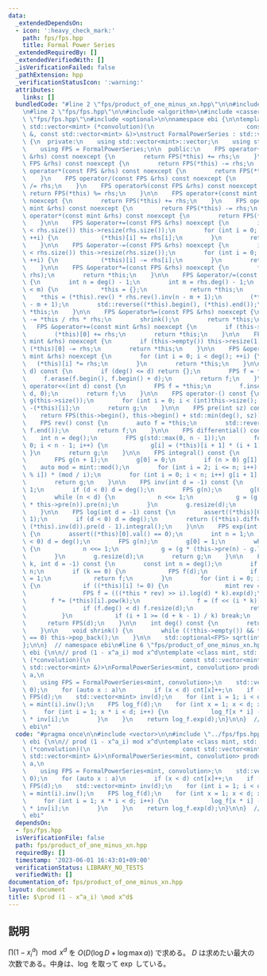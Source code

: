```yaml
---
data:
  _extendedDependsOn:
  - icon: ':heavy_check_mark:'
    path: fps/fps.hpp
    title: Formal Power Series
  _extendedRequiredBy: []
  _extendedVerifiedWith: []
  _isVerificationFailed: false
  _pathExtension: hpp
  _verificationStatusIcon: ':warning:'
  attributes:
    links: []
  bundledCode: "#line 2 \"fps/product_of_one_minus_xn.hpp\"\n\n#include <vector>\n\
    \n#line 2 \"fps/fps.hpp\"\n\n#include <algorithm>\n#include <cassert>\n#line 6\
    \ \"fps/fps.hpp\"\n#include <optional>\n\nnamespace ebi {\n\ntemplate <class mint,\
    \ std::vector<mint> (*convolution)(\n                          const std::vector<mint>\
    \ &, const std::vector<mint> &)>\nstruct FormalPowerSeries : std::vector<mint>\
    \ {\n  private:\n    using std::vector<mint>::vector;\n    using std::vector<mint>::vector::operator=;\n\
    \    using FPS = FormalPowerSeries;\n\n  public:\n    FPS operator+(const FPS\
    \ &rhs) const noexcept {\n        return FPS(*this) += rhs;\n    }\n    FPS operator-(const\
    \ FPS &rhs) const noexcept {\n        return FPS(*this) -= rhs;\n    }\n    FPS\
    \ operator*(const FPS &rhs) const noexcept {\n        return FPS(*this) *= rhs;\n\
    \    }\n    FPS operator/(const FPS &rhs) const noexcept {\n        return FPS(*this)\
    \ /= rhs;\n    }\n    FPS operator%(const FPS &rhs) const noexcept {\n       \
    \ return FPS(*this) %= rhs;\n    }\n\n    FPS operator+(const mint &rhs) const\
    \ noexcept {\n        return FPS(*this) += rhs;\n    }\n    FPS operator-(const\
    \ mint &rhs) const noexcept {\n        return FPS(*this) -= rhs;\n    }\n    FPS\
    \ operator*(const mint &rhs) const noexcept {\n        return FPS(*this) *= rhs;\n\
    \    }\n\n    FPS &operator+=(const FPS &rhs) noexcept {\n        if (this->size()\
    \ < rhs.size()) this->resize(rhs.size());\n        for (int i = 0; i < (int)rhs.size();\
    \ ++i) {\n            (*this)[i] += rhs[i];\n        }\n        return *this;\n\
    \    }\n\n    FPS &operator-=(const FPS &rhs) noexcept {\n        if (this->size()\
    \ < rhs.size()) this->resize(rhs.size());\n        for (int i = 0; i < (int)rhs.size();\
    \ ++i) {\n            (*this)[i] -= rhs[i];\n        }\n        return *this;\n\
    \    }\n\n    FPS &operator*=(const FPS &rhs) noexcept {\n        *this = convolution(*this,\
    \ rhs);\n        return *this;\n    }\n\n    FPS &operator/=(const FPS &rhs) noexcept\
    \ {\n        int n = deg() - 1;\n        int m = rhs.deg() - 1;\n        if (n\
    \ < m) {\n            *this = {};\n            return *this;\n        }\n    \
    \    *this = (*this).rev() * rhs.rev().inv(n - m + 1);\n        (*this).resize(n\
    \ - m + 1);\n        std::reverse((*this).begin(), (*this).end());\n        return\
    \ *this;\n    }\n\n    FPS &operator%=(const FPS &rhs) noexcept {\n        *this\
    \ -= *this / rhs * rhs;\n        shrink();\n        return *this;\n    }\n\n \
    \   FPS &operator+=(const mint &rhs) noexcept {\n        if (this->empty()) this->resize(1);\n\
    \        (*this)[0] += rhs;\n        return *this;\n    }\n\n    FPS &operator-=(const\
    \ mint &rhs) noexcept {\n        if (this->empty()) this->resize(1);\n       \
    \ (*this)[0] -= rhs;\n        return *this;\n    }\n\n    FPS &operator*=(const\
    \ mint &rhs) noexcept {\n        for (int i = 0; i < deg(); ++i) {\n         \
    \   (*this)[i] *= rhs;\n        }\n        return *this;\n    }\n\n    FPS operator>>(int\
    \ d) const {\n        if (deg() <= d) return {};\n        FPS f = *this;\n   \
    \     f.erase(f.begin(), f.begin() + d);\n        return f;\n    }\n\n    FPS\
    \ operator<<(int d) const {\n        FPS f = *this;\n        f.insert(f.begin(),\
    \ d, 0);\n        return f;\n    }\n\n    FPS operator-() const {\n        FPS\
    \ g(this->size());\n        for (int i = 0; i < (int)this->size(); i++) g[i] =\
    \ -(*this)[i];\n        return g;\n    }\n\n    FPS pre(int sz) const {\n    \
    \    return FPS(this->begin(), this->begin() + std::min(deg(), sz));\n    }\n\n\
    \    FPS rev() const {\n        auto f = *this;\n        std::reverse(f.begin(),\
    \ f.end());\n        return f;\n    }\n\n    FPS differential() const {\n    \
    \    int n = deg();\n        FPS g(std::max(0, n - 1));\n        for (int i =\
    \ 0; i < n - 1; i++) {\n            g[i] = (*this)[i + 1] * (i + 1);\n       \
    \ }\n        return g;\n    }\n\n    FPS integral() const {\n        int n = deg();\n\
    \        FPS g(n + 1);\n        g[0] = 0;\n        if (n > 0) g[1] = 1;\n    \
    \    auto mod = mint::mod();\n        for (int i = 2; i <= n; i++) g[i] = (-g[mod\
    \ % i]) * (mod / i);\n        for (int i = 0; i < n; i++) g[i + 1] *= (*this)[i];\n\
    \        return g;\n    }\n\n    FPS inv(int d = -1) const {\n        int n =\
    \ 1;\n        if (d < 0) d = deg();\n        FPS g(n);\n        g[0] = (*this)[0].inv();\n\
    \        while (n < d) {\n            n <<= 1;\n            g = (g * 2 - g * g\
    \ * this->pre(n)).pre(n);\n        }\n        g.resize(d);\n        return g;\n\
    \    }\n\n    FPS log(int d = -1) const {\n        assert((*this)[0].val() ==\
    \ 1);\n        if (d < 0) d = deg();\n        return ((*this).differential() *\
    \ (*this).inv(d)).pre(d - 1).integral();\n    }\n\n    FPS exp(int d = -1) const\
    \ {\n        assert((*this)[0].val() == 0);\n        int n = 1;\n        if (d\
    \ < 0) d = deg();\n        FPS g(n);\n        g[0] = 1;\n        while (n < d)\
    \ {\n            n <<= 1;\n            g = (g * (this->pre(n) - g.log(n) + 1)).pre(n);\n\
    \        }\n        g.resize(d);\n        return g;\n    }\n\n    FPS pow(int64_t\
    \ k, int d = -1) const {\n        const int n = deg();\n        if (d < 0) d =\
    \ n;\n        if (k == 0) {\n            FPS f(d);\n            if (d > 0) f[0]\
    \ = 1;\n            return f;\n        }\n        for (int i = 0; i < n; i++)\
    \ {\n            if ((*this)[i] != 0) {\n                mint rev = (*this)[i].inv();\n\
    \                FPS f = (((*this * rev) >> i).log(d) * k).exp(d);\n         \
    \       f *= (*this)[i].pow(k);\n                f = (f << (i * k)).pre(d);\n\
    \                if (f.deg() < d) f.resize(d);\n                return f;\n  \
    \          }\n            if (i + 1 >= (d + k - 1) / k) break;\n        }\n  \
    \      return FPS(d);\n    }\n\n    int deg() const {\n        return (*this).size();\n\
    \    }\n\n    void shrink() {\n        while ((!this->empty()) && this->back()\
    \ == 0) this->pop_back();\n    }\n\n    std::optional<FPS> sqrt(int d = -1) const;\n\
    };\n\n}  // namespace ebi\n#line 6 \"fps/product_of_one_minus_xn.hpp\"\n\nnamespace\
    \ ebi {\n\n// prod (1 - x^a_i) mod x^d\ntemplate <class mint, std::vector<mint>\
    \ (*convolution)(\n                          const std::vector<mint> &, const\
    \ std::vector<mint> &)>\nFormalPowerSeries<mint, convolution> product_of_one_minus_xn(std::vector<int>\
    \ a,\n                                                             int d) {\n\
    \    using FPS = FormalPowerSeries<mint, convolution>;\n    std::vector<int> cnt(d,\
    \ 0);\n    for (auto x : a)\n        if (x < d) cnt[x]++;\n    if (cnt[0]) return\
    \ FPS(d);\n    std::vector<mint> inv(d);\n    for (int i = 1; i < d; i++) inv[i]\
    \ = mint(i).inv();\n    FPS log_f(d);\n    for (int x = 1; x < d; x++) {\n   \
    \     for (int i = 1; x * i < d; i++) {\n            log_f[x * i] -= mint(cnt[x])\
    \ * inv[i];\n        }\n    }\n    return log_f.exp(d);\n}\n\n}  // namespace\
    \ ebi\n"
  code: "#pragma once\n\n#include <vector>\n\n#include \"../fps/fps.hpp\"\n\nnamespace\
    \ ebi {\n\n// prod (1 - x^a_i) mod x^d\ntemplate <class mint, std::vector<mint>\
    \ (*convolution)(\n                          const std::vector<mint> &, const\
    \ std::vector<mint> &)>\nFormalPowerSeries<mint, convolution> product_of_one_minus_xn(std::vector<int>\
    \ a,\n                                                             int d) {\n\
    \    using FPS = FormalPowerSeries<mint, convolution>;\n    std::vector<int> cnt(d,\
    \ 0);\n    for (auto x : a)\n        if (x < d) cnt[x]++;\n    if (cnt[0]) return\
    \ FPS(d);\n    std::vector<mint> inv(d);\n    for (int i = 1; i < d; i++) inv[i]\
    \ = mint(i).inv();\n    FPS log_f(d);\n    for (int x = 1; x < d; x++) {\n   \
    \     for (int i = 1; x * i < d; i++) {\n            log_f[x * i] -= mint(cnt[x])\
    \ * inv[i];\n        }\n    }\n    return log_f.exp(d);\n}\n\n}  // namespace\
    \ ebi"
  dependsOn:
  - fps/fps.hpp
  isVerificationFile: false
  path: fps/product_of_one_minus_xn.hpp
  requiredBy: []
  timestamp: '2023-06-01 16:43:01+09:00'
  verificationStatus: LIBRARY_NO_TESTS
  verifiedWith: []
documentation_of: fps/product_of_one_minus_xn.hpp
layout: document
title: $\prod (1 - x^a_i) \mod x^d$
---
```


## 説明

$\prod (1 - x^a_i) \mod x^d$ を $O(D(\log D + \log \max a))$ で求める。 $D$ は求めたい最大の次数である。中身は、$\log$ を取って $\exp$ している。